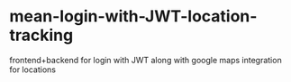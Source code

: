 # mean-login-with-JWT-location-tracking
frontend+backend for login with JWT along with google maps integration for locations
